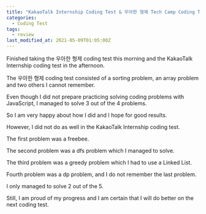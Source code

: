 ```yaml
---
title: "KakaoTalk Internship Coding Test & 우아한 형제 Tech Camp Coding Test"
categories:
  - Coding Test
tags:
  - review
last_modified_at: 2021-05-09T01:05:00Z
---
```

Finished taking the 우아한 형제 coding test this morning and the KakaoTalk Internship coding test in the afternoon.

The 우아한 형제 coding test consisted of a sorting problem, an array problem and two others I cannot remember.

Even though I did not prepare practicing solving coding problems with JavaScript, I managed to solve 3 out of the 4 problems. 

So I am very happy about how I did and I hope for good results.

However, I did not do as well in the KakaoTalk Internship coding test. 

The first problem was a freebee. 

The second problem was a dfs problem which I managed to solve. 

The third problem was a greedy problem which I had to use a Linked List. 

Fourth problem was a dp problem, and I do not remember the last problem. 

I only managed to solve 2 out of the 5.

Still, I am proud of my progress and I am certain that I will do better on the next coding test. 

